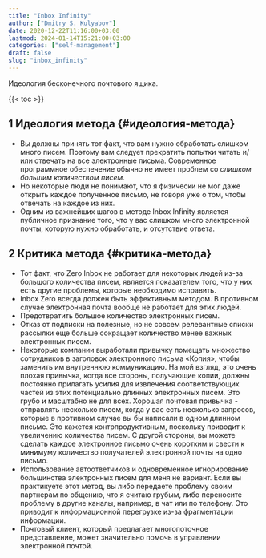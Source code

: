 ```yaml
---
title: "Inbox Infinity"
author: ["Dmitry S. Kulyabov"]
date: 2020-12-22T11:16:00+03:00
lastmod: 2024-01-14T15:21:00+03:00
categories: ["self-management"]
draft: false
slug: "inbox_infinity"
---
```


Идеология бесконечного почтового ящика.

<!--more-->

{{< toc >}}


## <span class="section-num">1</span> Идеология метода {#идеология-метода}

-   Вы должны принять тот факт, что вам нужно обработать слишком много писем. Поэтому вам следует прекратить попытки читать и/или отвечать на все электронные письма. Современное программное обеспечение обычно не имеет проблем со _слишком большим количеством писем_.
-   Но некоторые люди не понимают, что я физически не мог даже открыть каждое полученное письмо, не говоря уже о том, чтобы отвечать на каждое из них.
-   Одним из важнейших шагов в методе Inbox Infinity является публичное признание того, что у вас слишком много электронной почты, которую нужно обработать, и отсутствие ответа.


## <span class="section-num">2</span> Критика метода {#критика-метода}

-   Тот факт, что Zero Inbox не работает для некоторых людей из-за большого количества писем, является показателем того, что у них есть другие проблемы, которые необходимо исправить.
-   Inbox Zero всегда должен быть эффективным методом. В противном случае электронная почта вообще не работает для этих людей.
-   Предотвратить большое количество электронных писем.
-   Отказ от подписки на полезные, но не совсем релевантные списки рассылки еще больше сокращает количество менее важных электронных писем.
-   Некоторые компании выработали привычку помещать множество сотрудников в заголовок электронного письма «Копия», чтобы заменить им внутреннюю коммуникацию. На мой взгляд, это очень плохая привычка, когда все стороны, получающие копии, должны постоянно прилагать усилия для извлечения соответствующих частей из этих потенциально длинных электронных писем. Это грубо и масштабно не для всех. Хорошая почтовая привычка - отправлять несколько писем, когда у вас есть несколько запросов, которые в противном случае вы бы написали в одном длинном письме. Это кажется контрпродуктивным, поскольку приводит к увеличению количества писем. С другой стороны, вы можете сделать каждое электронное письмо очень коротким и свести к минимуму количество получателей электронной почты на одно письмо.
-   Использование автоответчиков и одновременное игнорирование большинства электронных писем для меня не вариант. Если вы практикуете этот метод, вы либо передаете проблему своим партнерам по общению, что я считаю грубым, либо переносите проблему в другие каналы, например, в чат или по телефону. Это приводит к информационной перегрузке из-за фрагментации информации.
-   Почтовый клиент, который предлагает многопоточное представление, может значительно помочь в управлении электронной почтой.
